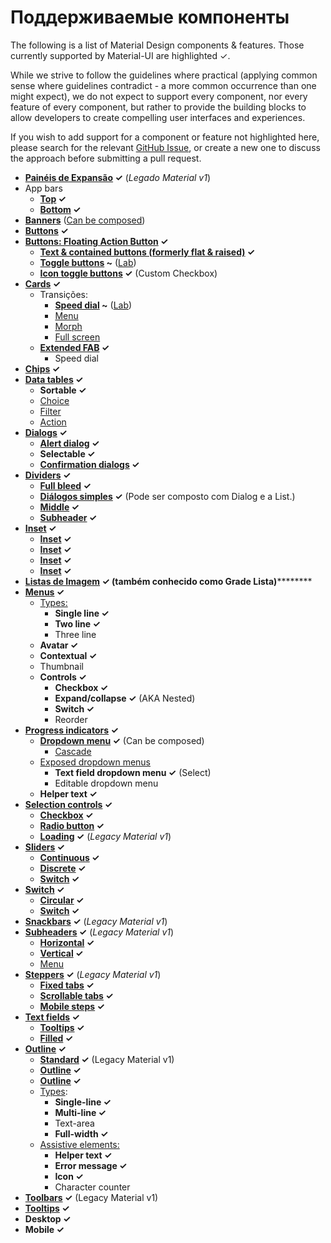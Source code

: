 # Поддерживаемые компоненты

<p class="description">The following is a list of Material Design components & features. Those currently supported by Material-UI are highlighted ✓.</p>

While we strive to follow the guidelines where practical (applying common sense where guidelines contradict - a more common occurrence than one might expect), we do not expect to support every component, nor every feature of every component, but rather to provide the building blocks to allow developers to create compelling user interfaces and experiences.

If you wish to add support for a component or feature not highlighted here, please search for the relevant [GitHub Issue](https://github.com/mui-org/material-ui/issues), or create a new one to discuss the approach before submitting a pull request.

- **[Painéis de Expansão](https://material.io/archive/guidelines/components/expansion-panels.html) ✓** (*Legado Material v1*)
- App bars
  - **[Top](https://material.io/design/components/app-bars-top.html) ✓**
  - **[Bottom](https://material.io/design/components/app-bars-bottom.html) ✓**
- **[Banners](https://material.io/design/components/banners.html)** ([Can be composed](https://medium.com/material-ui/introducing-material-ui-design-system-93e921beb8df))
- **[Buttons](https://material.io/design/components/buttons.html) ✓**
- **[Buttons: Floating Action Button](https://material.io/design/components/buttons-floating-action-button.html) ✓**
  - **[Text & contained buttons (formerly flat & raised)](https://material.io/design/components/buttons.html) ✓**
  - **[Toggle buttons](https://material.io/design/components/buttons.html#buttons-toggle-buttons) ~** ([Lab](/components/about-the-lab/))
  - **[Icon toggle buttons](https://material.io/design/components/buttons.html#toggle-button) ✓** (Custom Checkbox)
- **[Cards](https://material.io/design/components/cards.html) ✓**
  - Transições:
    - **[Speed dial](https://material.io/design/components/buttons-floating-action-button.html#types-of-transitions) ~** ([Lab](/components/about-the-lab/))
    - [Menu](https://material.io/design/components/buttons-floating-action-button.html#types-of-transitions)
    - [Morph](https://material.io/design/components/buttons-floating-action-button.html#types-of-transitions)
    - [Full screen](https://material.io/design/components/buttons-floating-action-button.html#types-of-transitions)
  - **[Extended FAB](https://material.io/design/components/buttons-floating-action-button.html#extended-fab) ✓**
    - Speed dial
- **[Chips](https://material.io/design/components/chips.html) ✓**
- **[Data tables](https://material.io/design/components/data-tables.html) ✓**
  - **Sortable ✓**
  - [Choice](https://material.io/design/components/chips.html#choice-chips)
  - [Filter](https://material.io/design/components/chips.html#filter-chips)
  - [Action](https://material.io/design/components/chips.html#action-chips)
- **[Dialogs](https://material.io/design/components/dialogs.html) ✓**
  - **[Alert dialog](https://material.io/design/components/dialogs.html#alert-dialog) ✓**
  - **Selectable ✓**
  - **[Confirmation dialogs](https://material.io/design/components/dialogs.html#confirmation-dialog) ✓**
- **[Dividers](https://material.io/design/components/dividers.html) ✓**
  - **[Full bleed](https://material.io/design/components/dividers.html#types) ✓**
  - **[Diálogos simples](https://material.io/design/components/dialogs.html#simple-dialog) ✓** (Pode ser composto com Dialog e a List.)
  - **[Middle](https://material.io/design/components/dividers.html#types) ✓**
  - **[Subheader](https://material.io/design/components/dividers.html#types) ✓**
- **[Inset](https://material.io/design/components/dividers.html#types) ✓**
  - **[Inset](https://material.io/design/components/dividers.html#types) ✓**
  - **[Inset](https://material.io/design/components/dividers.html#types) ✓**
  - **[Inset](https://material.io/design/components/dividers.html#types) ✓**
  - **[Inset](https://material.io/design/components/dividers.html#types) ✓**
- ****[Listas de Imagem](https://material.io/design/components/image-lists.html) ✓** (também conhecido como Grade Lista)**********
- **[Menus](https://material.io/design/components/menus.html) ✓**
  - [Types:](https://material.io/design/components/lists.html#types)
    - **Single line ✓**
    - **Two line ✓**
    - Three line
  - **Avatar ✓**
  - **Contextual ✓**
  - Thumbnail
  - **Controls ✓**
    - **Checkbox ✓**
    - **Expand/collapse ✓** (AKA Nested)
    - **Switch ✓**
    - Reorder
- **[Progress indicators](https://material.io/design/components/progress-indicators.html) ✓**
  - **[Dropdown menu](https://material.io/design/components/menus.html#dropdown-menu) ✓** (Can be composed)
    - [Cascade](https://material.io/design/components/menus.html#dropdown-menu)
  - [Exposed dropdown menus](https://material.io/design/components/menus.html#exposed-dropdown-menu)
    - **Text field dropdown menu ✓** (Select)
    - Editable dropdown menu
  - **Helper text ✓**
- **[Selection controls](https://material.io/design/components/selection-controls.html) ✓**
  - **[Checkbox](https://material.io/design/components/selection-controls.html#checkboxes) ✓**
  - **[Radio button](https://material.io/design/components/selection-controls.html#radio-buttons) ✓**
  - **[Loading](https://material.io/archive/guidelines/components/progress-activity.html) ✓** (*Legacy Material v1*)
- **[Sliders](https://material.io/design/components/sliders.html) ✓**
  - **[Continuous](https://material.io/design/components/sliders.html#continuous-slider) ✓**
  - **[Discrete](https://material.io/design/components/sliders.html#discrete-slider) ✓**
  - **[Switch](https://material.io/design/components/selection-controls.html#switches) ✓**
- **[Switch](https://material.io/design/components/selection-controls.html#switches) ✓**
  - **[Circular](https://material.io/design/components/progress-indicators.html#circular-progress-indicators) ✓**
  - **[Switch](https://material.io/design/components/selection-controls.html#switches) ✓**
- **[Snackbars](https://material.io/design/components/snackbars.html) ✓** (*Legacy Material v1*)
- **[Subheaders](https://material.io/archive/guidelines/components/subheaders.html) ✓** (*Legacy Material v1*)
  - **[Horizontal](https://material.io/archive/guidelines/components/steppers.html#steppers-types-of-steppers) ✓**
  - **[Vertical](https://material.io/archive/guidelines/components/steppers.html#steppers-types-of-steppers) ✓**
  - [Menu](https://material.io/archive/guidelines/components/subheaders.html#subheaders-list-subheaders)
- **[Steppers](https://material.io/archive/guidelines/components/steppers.html) ✓** (*Legacy Material v1*)
  - **[Fixed tabs](https://material.io/design/components/tabs.html#fixed-tabs) ✓**
  - **[Scrollable tabs](https://material.io/design/components/tabs.html#scrollable-tabs) ✓**
  - **[Mobile steps](https://material.io/archive/guidelines/components/steppers.html#steppers-types-of-steps) ✓**
- **[Text fields](https://material.io/design/components/text-fields.html) ✓**
  - **[Tooltips](https://material.io/design/components/tooltips.html) ✓**
  - **[Filled](https://material.io/design/components/text-fields.html#filled-text-field) ✓**
- **[Outline](https://material.io/design/components/text-fields.html#outlined-text-field) ✓**
  - **[Standard](https://material.io/archive/guidelines/components/text-fields.html) ✓** (Legacy Material v1)
  - **[Outline](https://material.io/design/components/text-fields.html#outlined-text-field) ✓**
  - **[Outline](https://material.io/design/components/text-fields.html#outlined-text-field) ✓**
  - [Types](https://material.io/design/components/text-fields.html#input-types):
    - **Single-line ✓**
    - **Multi-line ✓**
    - Text-area
    - **Full-width ✓**
  - [Assistive elements:](https://material.io/design/components/text-fields.html#anatomy)
    - **Helper text ✓**
    - **Error message ✓**
    - **Icon ✓**
    - Character counter
- **[Toolbars](https://material.io/archive/guidelines/components/toolbars.html) ✓** (Legacy Material v1)
- **[Tooltips](https://material.io/design/components/tooltips.html) ✓**
- **Desktop ✓**
- **Mobile ✓**
